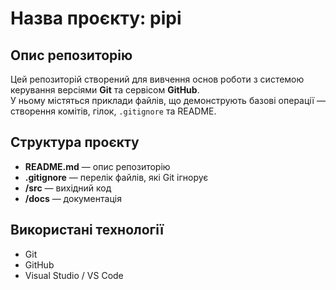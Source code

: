 # Назва проєкту: pipi

## Опис репозиторію
Цей репозиторій створений для вивчення основ роботи з системою керування версіями **Git** та сервісом **GitHub**.  
У ньому містяться приклади файлів, що демонструють базові операції — створення комітів, гілок, `.gitignore` та README.

## Структура проєкту
- **README.md** — опис репозиторію  
- **.gitignore** — перелік файлів, які Git ігнорує  
- **/src** — вихідний код  
- **/docs** — документація  

## Використані технології
- Git  
- GitHub  
- Visual Studio / VS Code  

